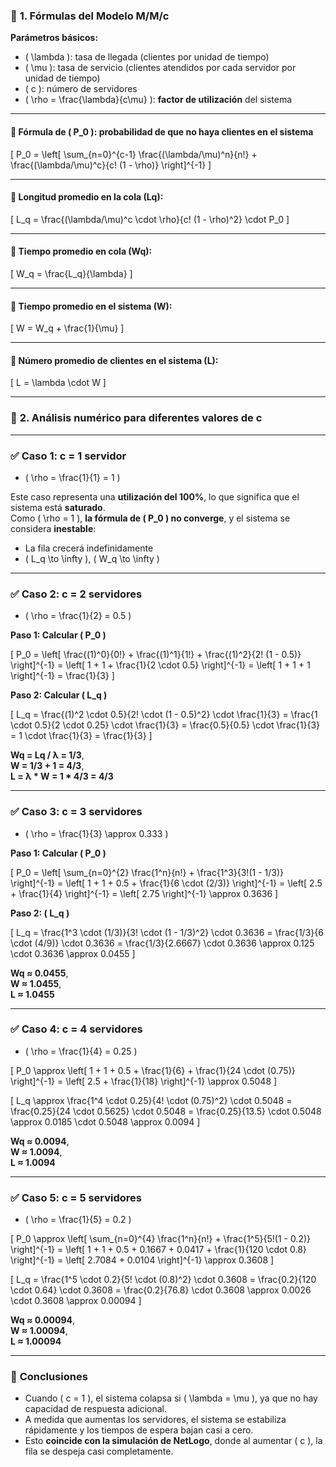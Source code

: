 ### 🔷 **1. Fórmulas del Modelo M/M/c**

**Parámetros básicos:**
- \( \lambda \): tasa de llegada (clientes por unidad de tiempo)
- \( \mu \): tasa de servicio (clientes atendidos por cada servidor por unidad de tiempo)
- \( c \): número de servidores
- \( \rho = \frac{\lambda}{c\mu} \): **factor de utilización** del sistema

---

#### 🔹 Fórmula de \( P_0 \): probabilidad de que no haya clientes en el sistema

\[ P_0 = \left[ \sum_{n=0}^{c-1} \frac{(\lambda/\mu)^n}{n!} + \frac{(\lambda/\mu)^c}{c! (1 - \rho)} \right]^{-1} \]

---

#### 🔹 Longitud promedio en la cola (Lq):

\[ L_q = \frac{(\lambda/\mu)^c \cdot \rho}{c! (1 - \rho)^2} \cdot P_0 \]

---

#### 🔹 Tiempo promedio en cola (Wq):

\[ W_q = \frac{L_q}{\lambda} \]

---

#### 🔹 Tiempo promedio en el sistema (W):

\[ W = W_q + \frac{1}{\mu} \]

---

#### 🔹 Número promedio de clientes en el sistema (L):

\[ L = \lambda \cdot W \]

---

### 🔷 **2. Análisis numérico para diferentes valores de c**

---

### ✅ **Caso 1: c = 1 servidor**
- \( \rho = \frac{1}{1} = 1 \)

Este caso representa una **utilización del 100%**, lo que significa que el sistema está **saturado**.  
Como \( \rho = 1 \), **la fórmula de \( P_0 \) no converge**, y el sistema se considera **inestable**:  
- La fila crecerá indefinidamente  
- \( L_q \to \infty \), \( W_q \to \infty \)

---

### ✅ **Caso 2: c = 2 servidores**
- \( \rho = \frac{1}{2} = 0.5 \)

**Paso 1: Calcular \( P_0 \)**

\[ P_0 = \left[ \frac{(1)^0}{0!} + \frac{(1)^1}{1!} + \frac{(1)^2}{2! (1 - 0.5)} \right]^{-1} = \left[ 1 + 1 + \frac{1}{2 \cdot 0.5} \right]^{-1} = \left[ 1 + 1 + 1 \right]^{-1} = \frac{1}{3} \]

**Paso 2: Calcular \( L_q \)**

\[ L_q = \frac{(1)^2 \cdot 0.5}{2! \cdot (1 - 0.5)^2} \cdot \frac{1}{3} = \frac{1 \cdot 0.5}{2 \cdot 0.25} \cdot \frac{1}{3} = \frac{0.5}{0.5} \cdot \frac{1}{3} = 1 \cdot \frac{1}{3} = \frac{1}{3} \]

**Wq = Lq / λ = 1/3**,  
**W = 1/3 + 1 = 4/3**,  
**L = λ * W = 1 * 4/3 = 4/3**

---

### ✅ **Caso 3: c = 3 servidores**
- \( \rho = \frac{1}{3} \approx 0.333 \)

**Paso 1: Calcular \( P_0 \)**

\[ P_0 = \left[ \sum_{n=0}^{2} \frac{1^n}{n!} + \frac{1^3}{3!(1 - 1/3)} \right]^{-1} = \left[ 1 + 1 + 0.5 + \frac{1}{6 \cdot (2/3)} \right]^{-1} = \left[ 2.5 + \frac{1}{4} \right]^{-1} = \left[ 2.75 \right]^{-1} \approx 0.3636 \]

**Paso 2: \( L_q \)**

\[ L_q = \frac{1^3 \cdot (1/3)}{3! \cdot (1 - 1/3)^2} \cdot 0.3636 = \frac{1/3}{6 \cdot (4/9)} \cdot 0.3636 = \frac{1/3}{2.6667} \cdot 0.3636 \approx 0.125 \cdot 0.3636 \approx 0.0455 \]

**Wq ≈ 0.0455**,  
**W ≈ 1.0455**,  
**L ≈ 1.0455**

---

### ✅ **Caso 4: c = 4 servidores**
- \( \rho = \frac{1}{4} = 0.25 \)

\[ P_0 \approx \left[ 1 + 1 + 0.5 + \frac{1}{6} + \frac{1}{24 \cdot (0.75)} \right]^{-1} = \left[ 2.5 + \frac{1}{18} \right]^{-1} \approx 0.5048 \]

\[ L_q \approx \frac{1^4 \cdot 0.25}{4! \cdot (0.75)^2} \cdot 0.5048 = \frac{0.25}{24 \cdot 0.5625} \cdot 0.5048 = \frac{0.25}{13.5} \cdot 0.5048 \approx 0.0185 \cdot 0.5048 \approx 0.0094 \]

**Wq ≈ 0.0094**,  
**W ≈ 1.0094**,  
**L ≈ 1.0094**

---

### ✅ **Caso 5: c = 5 servidores**
- \( \rho = \frac{1}{5} = 0.2 \)

\[ P_0 \approx \left[ \sum_{n=0}^{4} \frac{1^n}{n!} + \frac{1^5}{5!(1 - 0.2)} \right]^{-1} = \left[ 1 + 1 + 0.5 + 0.1667 + 0.0417 + \frac{1}{120 \cdot 0.8} \right]^{-1} = \left[ 2.7084 + 0.0104 \right]^{-1} \approx 0.3608 \]

\[ L_q = \frac{1^5 \cdot 0.2}{5! \cdot (0.8)^2} \cdot 0.3608 = \frac{0.2}{120 \cdot 0.64} \cdot 0.3608 = \frac{0.2}{76.8} \cdot 0.3608 \approx 0.0026 \cdot 0.3608 \approx 0.00094 \]

**Wq ≈ 0.00094**,  
**W ≈ 1.00094**,  
**L ≈ 1.00094**

---

### 🔷 **Conclusiones**

- Cuando \( c = 1 \), el sistema colapsa si \( \lambda = \mu \), ya que no hay capacidad de respuesta adicional.
- A medida que aumentas los servidores, el sistema se estabiliza rápidamente y los tiempos de espera bajan casi a cero.
- Esto **coincide con la simulación de NetLogo**, donde al aumentar \( c \), la fila se despeja casi completamente.
